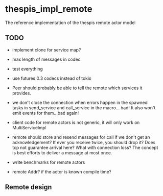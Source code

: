 # thespis_impl_remote
The reference implementation of the thespis remote actor model


## TODO

- implement clone for service map?
- max length of messages in codec
- test everything

- use futures 0.3 codecs instead of tokio
- Peer should probably be able to tell the remote which services it provides.
- we don't close the connection when errors happen in the spawned tasks in send_service and call_service in the macro... bad! It also won't emit events for them...bad again!
- client code for remote actors is not generic, it will only work on MultiServiceImpl
- remote should store and resend messages for call if we don't get an acknowledgement? If ever you receive twice, you should drop it? Does tcp not guarantee arrival here? What with connection loss? The concept is best efforts to deliver a message at most once.
- write benchmarks for remote actors
- remote Addr? if the actor is known compile time?

## Remote design
